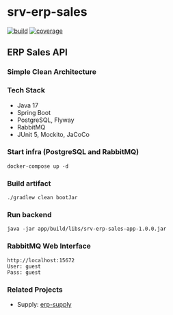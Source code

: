 # srv-erp-sales
[![build](https://github.com/schambeck/srv-erp-sales/actions/workflows/gradle.yml/badge.svg)](https://github.com/schambeck/srv-erp-sales/actions/workflows/gradle.yml)
[![coverage](https://sonarcloud.io/api/project_badges/measure?project=schambeck_srv-erp-sales&metric=coverage)](https://sonarcloud.io/summary/new_code?id=schambeck_srv-erp-sales)

## ERP Sales API

### Simple Clean Architecture

### Tech Stack

- Java 17
- Spring Boot
- PostgreSQL, Flyway
- RabbitMQ
- JUnit 5, Mockito, JaCoCo

### Start infra (PostgreSQL and RabbitMQ)

    docker-compose up -d

### Build artifact

    ./gradlew clean bootJar

### Run backend

    java -jar app/build/libs/srv-erp-sales-app-1.0.0.jar

### RabbitMQ Web Interface

    http://localhost:15672
    User: guest
    Pass: guest

### Related Projects

- Supply: [erp-supply](https://github.com/schambeck/srv-erp-supply)
